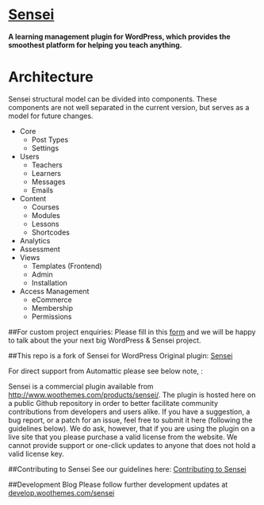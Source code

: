 # [Sensei](https://www.woothemes.com/products/sensei/)

**A learning management plugin for WordPress, which provides the smoothest platform for helping you teach anything.**

# Architecture

Sensei structural model can be divided into components. These components are not well separated in the current
version, but serves as a model for future changes.

* Core
  * Post Types
  * Settings
* Users
  * Teachers
  * Learners
  * Messages
  * Emails
* Content
  * Courses
  * Modules
  * Lessons
  * Shortcodes
* Analytics
* Assessment
* Views
  * Templates (Frontend)
  * Admin
  * Installation
* Access Management
  * eCommerce
  * Membership
  * Permissions

##For custom project enquiries:
Please fill in this [form](https://mgiworx.com/projects/enquiries/sensei) and we
will be happy to talk about the your next big WordPress & Sensei project.

##This repo is a fork of Sensei for WordPress
Original plugin: [Sensei](https://www.woothemes.com/products/sensei/)

For direct support from Automattic please see below note, :

Sensei is a commercial plugin available from http://www.woothemes.com/products/sensei/. The plugin is hosted here on a public Github repository in order to better facilitate community contributions from developers and users alike. If you have a suggestion, a bug report, or a patch for an issue, feel free to submit it here (following the guidelines below). We do ask, however, that if you are using the plugin on a live site that you please purchase a valid license from the website. We cannot provide support or one-click updates to anyone that does not hold a valid license key.

##Contributing to Sensei
See our guidelines here: [Contributing to Sensei](https://github.com/woothemes/sensei/blob/master/CONTRIBUTING.md)

##Development Blog
Please follow further development updates at [develop.woothemes.com/sensei]( http://develop.woothemes.com/sensei )
